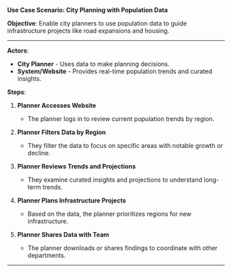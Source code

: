 **Use Case Scenario: City Planning with Population Data**

**Objective**: Enable city planners to use population data to guide infrastructure projects like road expansions and housing.

---

**Actors**:
- **City Planner** - Uses data to make planning decisions.
- **System/Website** - Provides real-time population trends and curated insights.

**Steps**:

1. **Planner Accesses Website**
    - The planner logs in to review current population trends by region.

2. **Planner Filters Data by Region**
    - They filter the data to focus on specific areas with notable growth or decline.

3. **Planner Reviews Trends and Projections**
    - They examine curated insights and projections to understand long-term trends.

4. **Planner Plans Infrastructure Projects**
    - Based on the data, the planner prioritizes regions for new infrastructure.

5. **Planner Shares Data with Team**
    - The planner downloads or shares findings to coordinate with other departments.

---

